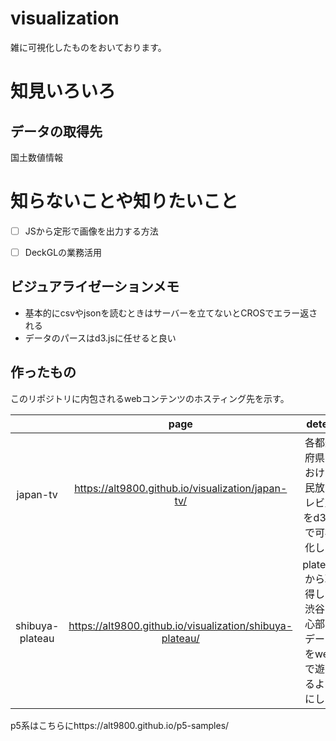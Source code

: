 # visualization

雑に可視化したものをおいております。


# 知見いろいろ

## データの取得先

国土数値情報





# 知らないことや知りたいこと

- [ ] JSから定形で画像を出力する方法 
- [ ] DeckGLの業務活用




## ビジュアライゼーションメモ

- 基本的にcsvやjsonを読むときはサーバーを立てないとCROSでエラー返される
- データのパースはd3.jsに任せると良い



## 作ったもの
このリポジトリに内包されるwebコンテンツのホスティング先を示す。

||page|deteil|data|
|:---:|:---:|:---:|:---:|
|japan-tv|https://alt9800.github.io/visualization/japan-tv/|各都道府県における民放テレビ局をd3.jsで可視化した|-|
|shibuya-plateau|https://alt9800.github.io/visualization/shibuya-plateau/|plateauから取得した渋谷中心部のデータをwebで遊べるようにした|https://www.geospatial.jp/ckan/dataset/plateau-tokyo23ku-fbx-2020|


p5系はこちらにhttps://alt9800.github.io/p5-samples/
